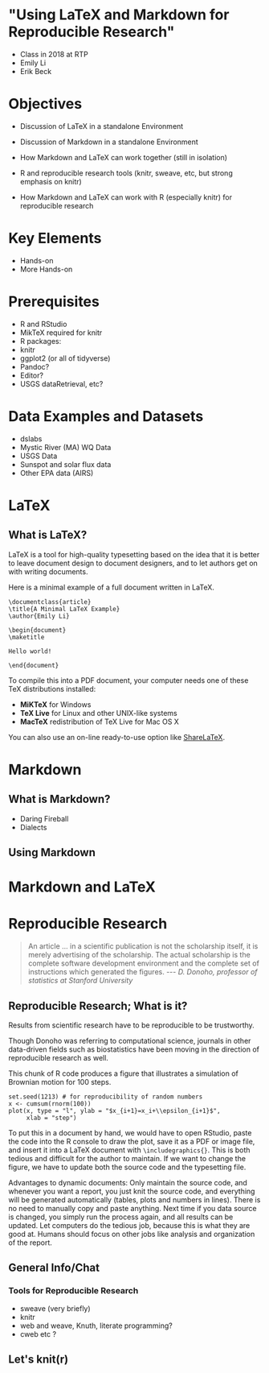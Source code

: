 # "Using LaTeX and Markdown for Reproducible Research" #
* Class in 2018 at RTP
* Emily Li
* Erik Beck

# Objectives #

* Discussion of LaTeX in a standalone Environment
* Discussion of Markdown in a standalone Environment
* How Markdown and LaTeX can work together (still in isolation)

* R and reproducible research tools (knitr, sweave, etc, but strong
  emphasis on knitr)

* How Markdown and LaTeX can work with R (especially knitr) for
  reproducible research

# Key Elements #

* Hands-on
* More Hands-on

# Prerequisites #

* R and RStudio
* MikTeX required for knitr
* R packages:
* knitr
* ggplot2 (or all of tidyverse)
* Pandoc?
* Editor?
* USGS dataRetrieval, etc?


# Data Examples and Datasets #
* dslabs
* Mystic River (MA) WQ Data
* USGS Data
* Sunspot and solar flux data
* Other EPA data (AIRS)


# LaTeX #

## What is LaTeX? ##
LaTeX is a tool for high-quality typesetting based on the idea that it is better to leave document design to document designers, and to let authors get on with writing documents.

Here is a minimal example of a full document written in LaTeX.

```
\documentclass{article}
\title{A Minimal LaTeX Example}
\author{Emily Li}

\begin{document}
\maketitle

Hello world!

\end{document}
```

To compile this into a PDF document, your computer needs one of these TeX distributions installed:
* **MiKTeX** for Windows
* **TeX Live** for Linux and other UNIX-like systems
* **MacTeX** redistribution of TeX Live for Mac OS X

You can also use an on-line ready-to-use option like [ShareLaTeX](https://www.sharelatex.com/).

# Markdown #

## What is Markdown? ##
* Daring Fireball
* Dialects

## Using Markdown ##

# Markdown and LaTeX #

# Reproducible Research #
> An article ... in a scientific publication is not the scholarship itself, it is merely advertising of the scholarship. The actual scholarship is the complete software development environment and the complete set of instructions which generated the figures. --- *D. Donoho, professor of statistics at Stanford University*

## Reproducible Research; What is it? ##
Results from scientific research have to be reproducible to be trustworthy.

Though Donoho was referring to computational science, journals in other data-driven fields such as biostatistics have been moving in the direction of reproducible research as well.

This chunk of R code produces a figure that illustrates a simulation of Brownian motion for 100 steps.

```
set.seed(1213) # for reproducibility of random numbers
x <- cumsum(rnorm(100))
plot(x, type = "l", ylab = "$x_{i+1}=x_i+\\epsilon_{i+1}$",
     xlab = "step")
```

To put this in a document by hand, we would have to open RStudio, paste the code into the R console to draw the plot, save it as a PDF or image file, and insert it into a LaTeX document with `\includegraphics{}`. This is both tedious and difficult for the author to maintain. If we want to change the figure, we have to update both the source code and the typesetting file.

Advantages to dynamic documents: Only maintain the source code, and whenever you want a report, you just knit the source code, and everything will be generated automatically (tables, plots and numbers in lines). There is no need to manually copy and paste anything. Next time if you data source is changed, you simply run the process again, and all results can be updated. Let computers do the tedious job, because this is what they are good at. Humans should focus on other jobs like analysis and organization of the report.

## General Info/Chat ##

### Tools for Reproducible Research ###
* sweave (very briefly)
* knitr
* web and weave, Knuth, literate programming?
* cweb etc ?

## Let's knit(r) ##
